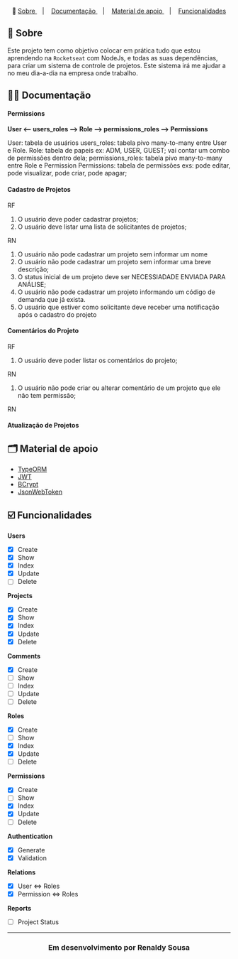 <p align="center">🎉
  <a href="#-sobre"> Sobre </a>&nbsp;&nbsp;&nbsp;|&nbsp;&nbsp;&nbsp;
  <a href="#-documentação"> Documentação </a>&nbsp;&nbsp;&nbsp;|&nbsp;&nbsp;&nbsp;
  <a href="#-material-de-apoio"> Material de apoio </a>&nbsp;&nbsp;&nbsp;|&nbsp;&nbsp;&nbsp;
  <a href="#️-funcionalidades"> Funcionalidades </a>
</p>

## 🔖 Sobre

Este projeto tem como objetivo colocar em prática tudo que estou aprendendo na `Rocketseat` com NodeJs, e todas as suas dependências, para criar um sistema de controle de projetos. Este sistema irá me ajudar a no meu dia-a-dia na empresa onde trabalho.

## ✍🏻 Documentação

#### Permissions

**User <-- users_roles --> Role --> permissions_roles --> Permissions**

User: tabela de usuários
users_roles: tabela pivo many-to-many entre User e Role.
Role: tabela de papeis ex: ADM, USER, GUEST; vai contar um combo de permissões dentro dela;
permissions_roles: tabela pivo many-to-many entre Role e Permission
Permissions: tabela de permissões exs: pode editar, pode visualizar, pode criar, pode apagar;

#### Cadastro de Projetos
RF
1. O usuário deve poder cadastrar projetos;
2. O usuário deve listar uma lista de solicitantes de projetos;

RN
1. O usuário não pode cadastrar um projeto sem informar um nome
2. O usuário não pode cadastrar um projeto sem informar uma breve descrição;
3. O status inicial de um projeto deve ser NECESSIADADE ENVIADA PARA ANÁLISE;
4. O usuário não pode cadastrar um projeto informando um código de demanda que já exista.
5. O usuário que estiver como solicitante deve receber uma notificação após o cadastro do projeto

#### Comentários do Projeto

RF
1. O usuário deve poder listar os comentários do projeto;

RN
1. O usuário não pode criar ou alterar comentário de um projeto que ele não tem permissão;


RN

#### Atualização de Projetos


## 🗂 Material de apoio

- [TypeORM](typeorm.io/)
- [JWT](https://jwt.io)
- [BCrypt](https://www.npmjs.com/package/bcrypt)
- [JsonWebToken](www.npmjs.com/package/jsonwebtoken)

## ☑️ Funcionalidades

<p><b> Users </b></p>

- [X] Create <br/>
- [x] Show<br/>
- [x] Index<br/>
- [x] Update<br/>
- [ ] Delete<br/>

<p><b> Projects </b></p>

- [x] Create <br/>
- [x] Show<br/>
- [x] Index<br/>
- [x] Update<br/>
- [x] Delete<br/>

<p><b> Comments </b></p>

- [X] Create <br/>
- [ ] Show<br/>
- [ ] Index<br/>
- [ ] Update<br/>
- [ ] Delete<br/>

<p><b> Roles </b></p>

- [x] Create <br/>
- [ ] Show<br/>
- [x] Index<br/>
- [x] Update<br/>
- [ ] Delete<br/>

<p><b> Permissions </b></p>

- [x] Create <br/>
- [ ] Show<br/>
- [x] Index<br/>
- [x] Update<br/>
- [ ] Delete<br/>

<p><b> Authentication </b></p>

- [x] Generate
- [x] Validation

<p><b> Relations </b></p>

- [x] User <=> Roles<br/>
- [x] Permission <=> Roles<br/>

<p><b> Reports </b></p>

- [ ] Project Status
---
</p>

<h3 align="center">Em desenvolvimento por Renaldy Sousa </h3>
